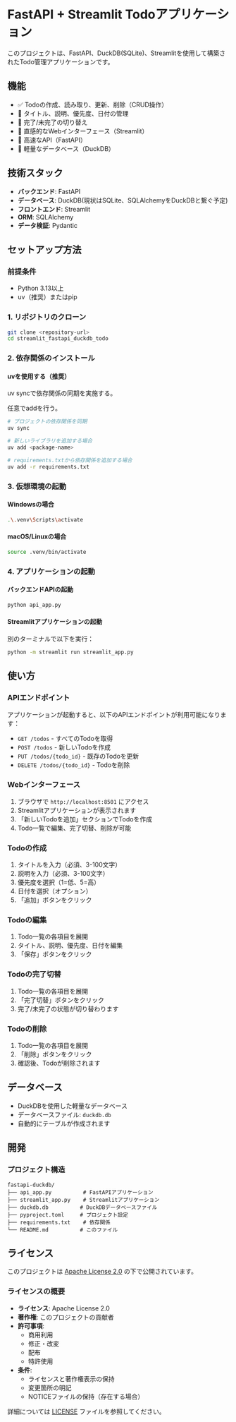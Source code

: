 # FastAPI + Streamlit Todoアプリケーション

このプロジェクトは、FastAPI、DuckDB(SQLite)、Streamlitを使用して構築されたTodo管理アプリケーションです。

## 機能

- ✅ Todoの作成、読み取り、更新、削除（CRUD操作）
- 📝 タイトル、説明、優先度、日付の管理
- 🎯 完了/未完了の切り替え
- 🎨 直感的なWebインターフェース（Streamlit）
- 🚀 高速なAPI（FastAPI）
- 💾 軽量なデータベース（DuckDB）

## 技術スタック

- **バックエンド**: FastAPI
- **データベース**: DuckDB(現状はSQLite、SQLAlchemyをDuckDBと繋ぐ予定)
- **フロントエンド**: Streamlit
- **ORM**: SQLAlchemy
- **データ検証**: Pydantic

## セットアップ方法

### 前提条件

- Python 3.13以上
- uv（推奨）またはpip

### 1. リポジトリのクローン

```bash
git clone <repository-url>
cd streamlit_fastapi_duckdb_todo
```

### 2. 依存関係のインストール

#### uvを使用する（推奨）

uv syncで依存関係の同期を実施する。

任意でaddを行う。

```bash
# プロジェクトの依存関係を同期
uv sync

# 新しいライブラリを追加する場合
uv add <package-name>

# requirements.txtから依存関係を追加する場合
uv add -r requirements.txt
```

### 3. 仮想環境の起動

#### Windowsの場合

```bash
.\.venv\Scripts\activate  
```

#### macOS/Linuxの場合

```bash
source .venv/bin/activate
```

### 4. アプリケーションの起動

#### バックエンドAPIの起動

```bash
python api_app.py
```

#### Streamlitアプリケーションの起動

別のターミナルで以下を実行：

```bash
python -m streamlit run streamlit_app.py
```

## 使い方

### APIエンドポイント

アプリケーションが起動すると、以下のAPIエンドポイントが利用可能になります：

- `GET /todos` - すべてのTodoを取得
- `POST /todos` - 新しいTodoを作成
- `PUT /todos/{todo_id}` - 既存のTodoを更新
- `DELETE /todos/{todo_id}` - Todoを削除

### Webインターフェース

1. ブラウザで `http://localhost:8501` にアクセス
2. Streamlitアプリケーションが表示されます
3. 「新しいTodoを追加」セクションでTodoを作成
4. Todo一覧で編集、完了切替、削除が可能

### Todoの作成

1. タイトルを入力（必須、3-100文字）
2. 説明を入力（必須、3-100文字）
3. 優先度を選択（1=低、5=高）
4. 日付を選択（オプション）
5. 「追加」ボタンをクリック

### Todoの編集

1. Todo一覧の各項目を展開
2. タイトル、説明、優先度、日付を編集
3. 「保存」ボタンをクリック

### Todoの完了切替

1. Todo一覧の各項目を展開
2. 「完了切替」ボタンをクリック
3. 完了/未完了の状態が切り替わります

### Todoの削除

1. Todo一覧の各項目を展開
2. 「削除」ボタンをクリック
3. 確認後、Todoが削除されます

## データベース

- DuckDBを使用した軽量なデータベース
- データベースファイル: `duckdb.db`
- 自動的にテーブルが作成されます

## 開発

### プロジェクト構造

```
fastapi-duckdb/
├── api_app.py          # FastAPIアプリケーション
├── streamlit_app.py    # Streamlitアプリケーション
├── duckdb.db          # DuckDBデータベースファイル
├── pyproject.toml     # プロジェクト設定
├── requirements.txt    # 依存関係
└── README.md          # このファイル
```

## ライセンス

このプロジェクトは [Apache License 2.0](LICENSE) の下で公開されています。

### ライセンスの概要

- **ライセンス**: Apache License 2.0
- **著作権**: このプロジェクトの貢献者
- **許可事項**: 
  - 商用利用
  - 修正・改変
  - 配布
  - 特許使用
- **条件**: 
  - ライセンスと著作権表示の保持
  - 変更箇所の明記
  - NOTICEファイルの保持（存在する場合）

詳細については [LICENSE](LICENSE) ファイルを参照してください。